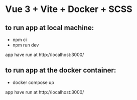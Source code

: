 # Vue 3 + Vite + Docker + SCSS

## to run app at local machine:

- npm ci
- npm run dev

app have run at http://localhost:3000/

## to run app at the docker container:

- docker compose up

app have run at http://localhost:3000/
